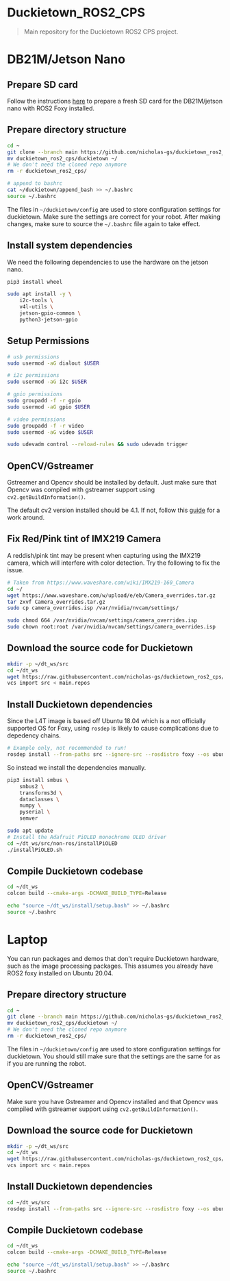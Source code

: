 # Duckietown_ROS2_CPS

> Main repository for the Duckietown ROS2 CPS project.

# DB21M/Jetson Nano

## Prepare SD card
Follow the instructions [here](https://github.com/nicholas-gs/dt-image-maker/tree/nano/l4t) to prepare a fresh SD card for the DB21M/jetson nano with ROS2 Foxy installed.

## Prepare directory structure

```bash
cd ~
git clone --branch main https://github.com/nicholas-gs/duckietown_ros2_cps
mv duckietown_ros2_cps/duckietown ~/
# We don't need the cloned repo anymore
rm -r duckietown_ros2_cps/
```

```bash
# append to bashrc
cat ~/duckietown/append_bash >> ~/.bashrc
source ~/.bashrc
```

The files in `~/duckietown/config` are used to store configuration settings for duckietown. Make sure the settings are correct for your robot. After making changes, make sure to source the `~/.bashrc` file again to take effect.

## Install system dependencies

We need the following dependencies to use the hardware on the jetson nano.

```bash
pip3 install wheel

sudo apt install -y \
    i2c-tools \
    v4l-utils \
    jetson-gpio-common \
    python3-jetson-gpio
```

## Setup Permissions

```bash
# usb permissions
sudo usermod -aG dialout $USER

# i2c permissions
sudo usermod -aG i2c $USER

# gpio permissions
sudo groupadd -f -r gpio
sudo usermod -aG gpio $USER

# video permissions
sudo groupadd -f -r video
sudo usermod -aG video $USER

sudo udevadm control --reload-rules && sudo udevadm trigger
```

## OpenCV/Gstreamer

Gstreamer and Opencv should be installed by default. Just make sure that Opencv was compiled with gstreamer support using `cv2.getBuildInformation()`.

The default cv2 version installed should be 4.1. If not, follow this [guide](https://www.youtube.com/watch?v=3QYayL5y2hk) for a work around.

## Fix Red/Pink tint of IMX219 Camera

A reddish/pink tint may be present when capturing using the IMX219 camera,
which will interfere with color detection. Try the following to fix the issue.

```bash
# Taken from https://www.waveshare.com/wiki/IMX219-160_Camera
cd ~/
wget https://www.waveshare.com/w/upload/e/eb/Camera_overrides.tar.gz
tar zxvf Camera_overrides.tar.gz
sudo cp camera_overrides.isp /var/nvidia/nvcam/settings/

sudo chmod 664 /var/nvidia/nvcam/settings/camera_overrides.isp
sudo chown root:root /var/nvidia/nvcam/settings/camera_overrides.isp
```

## Download the source code for Duckietown

```bash
mkdir -p ~/dt_ws/src
cd ~/dt_ws
wget https://raw.githubusercontent.com/nicholas-gs/duckietown_ros2_cps/main/main.repos
vcs import src < main.repos
```

## Install Duckietown dependencies

Since the L4T image is based off Ubuntu 18.04 which is a not officially supported OS for Foxy, using `rosdep` is likely to cause complications due to depedency chains.

```bash
# Example only, not recommended to run!
rosdep install --from-paths src --ignore-src --rosdistro foxy --os ubuntu:focal -y
```

So instead we install the dependencies manually.
```bash
pip3 install smbus \
    smbus2 \
    transforms3d \
    dataclasses \
    numpy \
    pyserial \
    semver

sudo apt update
# Install the Adafruit PiOLED monochrome OLED driver
cd ~/dt_ws/src/non-ros/installPiOLED
./installPiOLED.sh
```

## Compile Duckietown codebase
```bash
cd ~/dt_ws
colcon build --cmake-args -DCMAKE_BUILD_TYPE=Release

echo "source ~/dt_ws/install/setup.bash" >> ~/.bashrc
source ~/.bashrc
```

# Laptop

You can run packages and demos that don't require Duckietown hardware, such as the image processing packages. This assumes you already have ROS2 foxy installed on Ubuntu 20.04.


## Prepare directory structure

```bash
cd ~
git clone --branch main https://github.com/nicholas-gs/duckietown_ros2_cps
mv duckietown_ros2_cps/duckietown ~/
# We don't need the cloned repo anymore
rm -r duckietown_ros2_cps/
```

The files in `~/duckietown/config` are used to store configuration settings for duckietown. You should still make sure that the settings are the same for as if you are running the robot.

## OpenCV/Gstreamer

Make sure you have Gstreamer and Opencv installed and that Opencv was compiled with gstreamer support using `cv2.getBuildInformation()`.


## Download the source code for Duckietown

```bash
mkdir -p ~/dt_ws/src
cd ~/dt_ws
wget https://raw.githubusercontent.com/nicholas-gs/duckietown_ros2_cps/main/main.repos
vcs import src < main.repos
```

## Install Duckietown dependencies

```bash
cd ~/dt_ws/src
rosdep install --from-paths src --ignore-src --rosdistro foxy --os ubuntu:focal -y
```

## Compile Duckietown codebase
```bash
cd ~/dt_ws
colcon build --cmake-args -DCMAKE_BUILD_TYPE=Release

echo "source ~/dt_ws/install/setup.bash" >> ~/.bashrc
source ~/.bashrc
```
